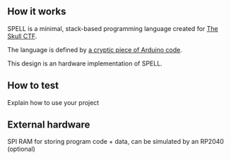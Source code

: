 ## How it works

SPELL is a minimal, stack-based programming language created for [The Skull CTF](https://skullctf.com).

The language is defined by [a cryptic piece of Arduino code](https://skullctf.com/spell). 

This design is an hardware implementation of SPELL.

## How to test

Explain how to use your project

## External hardware

SPI RAM for storing program code + data, can be simulated by an RP2040 (optional)

